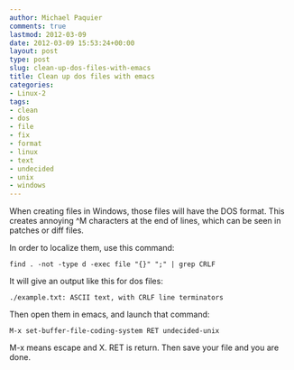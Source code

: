 ```yaml
---
author: Michael Paquier
comments: true
lastmod: 2012-03-09
date: 2012-03-09 15:53:24+00:00
layout: post
type: post
slug: clean-up-dos-files-with-emacs
title: Clean up dos files with emacs
categories:
- Linux-2
tags:
- clean
- dos
- file
- fix
- format
- linux
- text
- undecided
- unix
- windows
---
```


When creating files in Windows, those files will have the DOS format.
This creates annoying ^M characters at the end of lines, which can be seen in patches or diff files.

In order to localize them, use this command:

    find . -not -type d -exec file "{}" ";" | grep CRLF

It will give an output like this for dos files:

    ./example.txt: ASCII text, with CRLF line terminators

Then open them in emacs, and launch that command:

    M-x set-buffer-file-coding-system RET undecided-unix

M-x means escape and X. RET is return.
Then save your file and you are done.

